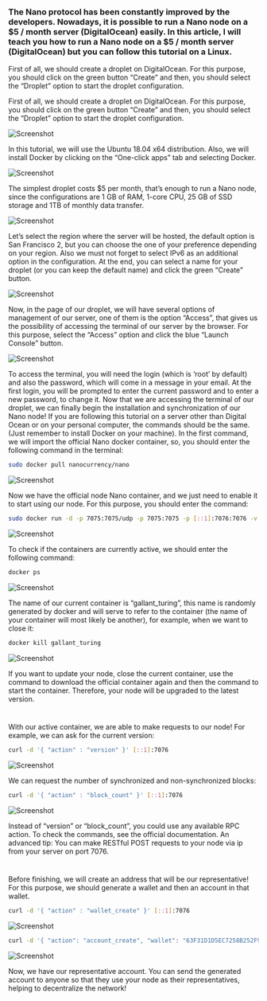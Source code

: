 ### The Nano protocol has been constantly improved by the developers. Nowadays, it is possible to run a Nano node on a $5 / month server (DigitalOcean) easily. In this article, I will teach you how to run a Nano node on a $5 / month server (DigitalOcean) but you can follow this tutorial on a Linux.
First of all, we should create a droplet on DigitalOcean. For this purpose, you should click on the green button “Create” and then, you should select the “Droplet” option to start the droplet configuration.

First of all, we should create a droplet on DigitalOcean. For this purpose, you should click on the green button “Create” and then, you should select the “Droplet” option to start the droplet configuration.

![Screenshot](https://miro.medium.com/max/294/1*avj6vSf9FXaMcFxOdt3FdA.png)

In this tutorial, we will use the Ubuntu 18.04 x64 distribution. Also, we will install Docker by clicking on the “One-click apps” tab and selecting Docker.

![Screenshot](https://miro.medium.com/max/1000/1*3aPL_xYeAgrXNrI5VwMT9Q.png)

The simplest droplet costs $5 per month, that’s enough to run a Nano node, since the configurations are 1 GB of RAM, 1-core CPU, 25 GB of SSD storage and 1TB of monthly data transfer.

![Screenshot](https://miro.medium.com/max/567/1*EVshYN9O_xIJdmC0Mhc7Gw.png)

Let’s select the region where the server will be hosted, the default option is San Francisco 2, but you can choose the one of your preference depending on your region. Also we must not forget to select IPv6 as an additional option in the configuration. At the end, you can select a name for your droplet (or you can keep the default name) and click the green “Create” button.

![Screenshot](https://miro.medium.com/max/1000/1*p2yds8vPdeOsSSfxVBtOIg.png)

Now, in the page of our droplet, we will have several options of management of our server, one of them is the option “Access”, that gives us the possibility of accessing the terminal of our server by the browser. For this purpose, select the “Access” option and click the blue “Launch Console” button.

![Screenshot](https://miro.medium.com/max/1000/1*42KUxOqpSXHzgvQ2-hgQrQ.png)

To access the terminal, you will need the login (which is ‘root’ by default) and also the password, which will come in a message in your email. At the first login, you will be prompted to enter the current password and to enter a new password, to change it.
Now that we are accessing the terminal of our droplet, we can finally begin the installation and synchronization of our Nano node! If you are following this tutorial on a server other than Digital Ocean or on your personal computer, the commands should be the same. (Just remember to install Docker on your machine).
In the first command, we will import the official Nano docker container, so, you should enter the following command in the terminal:

```bash
sudo docker pull nanocurrency/nano
```

![Screenshot](https://miro.medium.com/max/569/1*WseBm3Gb9mNVxjiX-8hoOQ.png)

Now we have the official node Nano container, and we just need to enable it to start using our node. For this purpose, you should enter the command:

```bash
sudo docker run -d -p 7075:7075/udp -p 7075:7075 -p [::1]:7076:7076 -v ~:/root nanocurrency/nano
```

![Screenshot](https://miro.medium.com/max/873/1*TQkPBOiS3tvLPXCp2eX3cQ.png)

To check if the containers are currently active, we should enter the following command:

```bash
docker ps
```

![Screenshot](https://miro.medium.com/max/899/1*twspwMA3GfgFZL0XtZpDbA.png)

The name of our current container is “gallant_turing”, this name is randomly generated by docker and will serve to refer to the container (the name of your container will most likely be another), for example, when we want to close it:

```bash
docker kill gallant_turing
```

![Screenshot](https://miro.medium.com/max/437/1*l6MdVyNuK2JCTp96xuO82w.png)

If you want to update your node, close the current container, use the command to download the official container again and then the command to start the container. Therefore, your node will be upgraded to the latest version.

#
#

With our active container, we are able to make requests to our node! For example, we can ask for the current version:

```bash
curl -d '{ "action" : "version" }' [::1]:7076
```

![Screenshot](https://miro.medium.com/max/573/1*vSlrOLnPBLHfHeUin-bM4Q.png)

We can request the number of synchronized and non-synchronized blocks:

```bash
curl -d '{ "action" : "block_count" }' [::1]:7076
```

![Screenshot](https://miro.medium.com/max/597/1*7kCpJ_9gq88ZNcRZ-xrllw.png)

Instead of “version” or “block_count”, you could use any available RPC action. To check the commands, see the official documentation.
An advanced tip: You can make RESTful POST requests to your node via ip from your server on port 7076.

#
#

Before finishing, we will create an address that will be our representative! For this purpose, we should generate a wallet and then an account in that wallet.

```bash
curl -d '{ "action" : "wallet_create" }' [::1]:7076
```

![Screenshot](https://miro.medium.com/max/605/1*Jn49ewySDRRGnUixE-JtaA.png)

```bash
curl -d '{ "action": "account_create", "wallet": "63F31D1D5EC7258B252F94D6548E4D39BB6EA81A2D8DB39A2D68116AA5446AB0" }' [::1]:7076
```

![Screenshot](https://miro.medium.com/max/889/1*SORCqZCQvOaTfuzzvHfOAQ.png)


Now, we have our representative account. You can send the generated account to anyone so that they use your node as their representatives, helping to decentralize the network!

